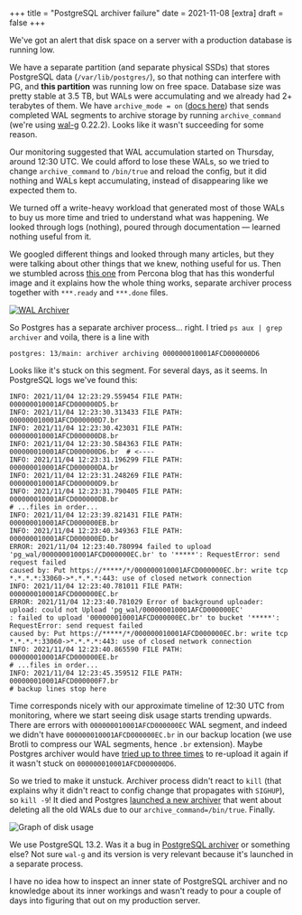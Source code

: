 +++
title = "PostgreSQL archiver failure"
date = 2021-11-08
[extra]
draft = false
+++

We've got an alert that disk space on a server with a production database is
running low.

We have a separate partition (and separate physical SSDs) that stores PostgreSQL
data (`/var/lib/postgres/`), so that nothing can interfere with PG, and **this
partition** was running low on free space. Database size was pretty stable at
3.5 TB, but WALs were accumulating and we already had 2+ terabytes of them. We
have `archive_mode = on` ([docs
here](https://www.postgresql.org/docs/current/runtime-config-wal.html#RUNTIME-CONFIG-WAL-ARCHIVING))
that sends completed WAL segments to archive storage by running
`archive_command` (we're using [wal-g](https://github.com/wal-g/wal-g) 0.22.2).
Looks like it wasn't succeeding for some reason.

Our monitoring suggested that WAL accumulation started on Thursday, around 12:30
UTC. We could afford to lose these WALs, so we tried to change `archive_command`
to `/bin/true` and reload the config, but it did nothing and WALs kept
accumulating, instead of disappearing like we expected them to.

We turned off a write-heavy workload that generated most of those WALs to buy us
more time and tried to understand what was happening. We looked through logs
(nothing), poured through documentation — learned nothing useful from it.

We googled different things and looked through many articles, but they were
talking about other things that we knew, nothing useful for us. Then we stumbled
across [this
one](https://www.percona.com/blog/2020/09/09/why-postgresql-wal-archival-is-slow/
) from Percona blog that has this wonderful image and it explains how the whole
thing works, separate archiver process together with `***.ready` and `***.done`
files.

[![WAL Archiver](/img/pg-archiver/archiving.png)](https://www.percona.com/blog/2020/09/09/why-postgresql-wal-archival-is-slow/ "WAL Archiver")

So Postgres has a separate archiver process... right. I tried `ps aux | grep
archiver` and voila, there is a line with
```
postgres: 13/main: archiver archiving 000000010001AFCD000000D6
```
Looks like it's stuck on this segment. For several days, as
it seems. In PostgreSQL logs we've found this:

```
INFO: 2021/11/04 12:23:29.559454 FILE PATH: 000000010001AFCD000000D5.br
INFO: 2021/11/04 12:23:30.313433 FILE PATH: 000000010001AFCD000000D7.br
INFO: 2021/11/04 12:23:30.423031 FILE PATH: 000000010001AFCD000000D8.br
INFO: 2021/11/04 12:23:30.584363 FILE PATH: 000000010001AFCD000000D6.br  # <----
INFO: 2021/11/04 12:23:31.196299 FILE PATH: 000000010001AFCD000000DA.br
INFO: 2021/11/04 12:23:31.248269 FILE PATH: 000000010001AFCD000000D9.br
INFO: 2021/11/04 12:23:31.790405 FILE PATH: 000000010001AFCD000000DB.br
# ...files in order...
INFO: 2021/11/04 12:23:39.821431 FILE PATH: 000000010001AFCD000000EB.br
INFO: 2021/11/04 12:23:40.349363 FILE PATH: 000000010001AFCD000000ED.br
ERROR: 2021/11/04 12:23:40.780994 failed to upload 'pg_wal/000000010001AFCD000000EC.br' to '*****': RequestError: send request failed
caused by: Put https://*****/*/000000010001AFCD000000EC.br: write tcp *.*.*.*:33060->*.*.*.*:443: use of closed network connection
INFO: 2021/11/04 12:23:40.781011 FILE PATH: 000000010001AFCD000000EC.br
ERROR: 2021/11/04 12:23:40.781029 Error of background uploader: upload: could not Upload 'pg_wal/000000010001AFCD000000EC'
: failed to upload '000000010001AFCD000000EC.br' to bucket '*****': RequestError: send request failed
caused by: Put https://*****/*/000000010001AFCD000000EC.br: write tcp *.*.*.*:33060->*.*.*.*:443: use of closed network connection
INFO: 2021/11/04 12:23:40.865590 FILE PATH: 000000010001AFCD000000EE.br 
# ...files in order...
INFO: 2021/11/04 12:23:45.359512 FILE PATH: 000000010001AFCD000000F7.br
# backup lines stop here
```

Time corresponds nicely with our approximate timeline of 12:30 UTC from
monitoring, where we start seeing disk usage starts trending upwards. There are
errors with `000000010001AFCD000000EC` WAL segment, and indeed we didn't have
`000000010001AFCD000000EC.br` in our backup location (we use Brotli to compress
our WAL segments, hence `.br` extension). Maybe Postgres archiver would have
[tried up to three
times](https://github.com/postgres/postgres/blob/REL_13_STABLE/src/backend/postmaster/pgarch.c#L67)
to re-upload it again if it wasn't stuck on `000000010001AFCD000000D6`.

So we tried to make it unstuck. Archiver process didn't react to `kill` (that
explains why it didn't react to config change that propagates with `SIGHUP`), so
`kill -9`! It died and Postgres [launched a new
archiver](https://github.com/postgres/postgres/blob/REL_13_STABLE/src/backend/postmaster/pgarch.c#L61)
that went about deleting all the old WALs due to our
`archive_command=/bin/true`. Finally.

![Graph of disk usage](/img/pg-archiver/disk-usage.jpg "Graph of disk usage")

We use PostgreSQL 13.2. Was it a bug in [PostgreSQL
archiver](https://github.com/postgres/postgres/blob/master/src/backend/postmaster/pgarch.c)
or something else? Not sure `wal-g` and its version is very relevant because
it's launched in a separate process. 

I have no idea how to inspect an inner state of PostgreSQL archiver and no
knowledge about its inner workings and wasn't ready to pour a couple of days
into figuring that out on my production server.
